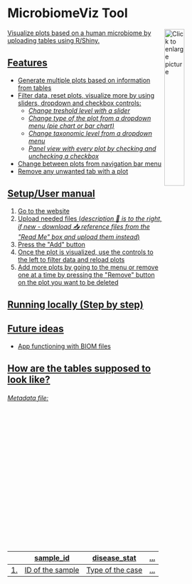 # MicrobiomeViz Tool                                             

<a href="https://drive.google.com/uc?export=view&id=1zETGzCT9MXmVxVBUnbjc2eWJQ5ZDBTPB"><img src="https://drive.google.com/uc?export=view&id=1zETGzCT9MXmVxVBUnbjc2eWJQ5ZDBTPB" style="width: 30%; max-width: 100%; height: auto" title="Click to enlarge picture" align="right" />

Visualize plots based on a human microbiome by uploading tables using R/Shiny.

## Features

- Generate multiple plots based on information from tables
- Filter data, reset plots, visualize more by using sliders, dropdown and checkbox controls: 
  - *Change treshold level with a slider*
  - *Change type of the plot from a dropdown menu (pie chart or bar chart)*
  - *Change taxonomic level from a dropdown menu* 
  - *Panel view with every plot by checking and unchecking a checkbox*
- Change between plots from navigation bar menu
- Remove any unwanted tab with a plot 

## Setup/User manual
1. Go to the website
2. Upload needed files (*description :bookmark_tabs: is to the right, if new - download 📥 reference files from the "Read Me" box and upload them instead*)
3. Press the "Add" button
4. Once the plot is visualized, use the controls to the left to filter data and reload plots 
5. Add more plots by going to the menu or remove one at a time by pressing the "Remove" button on the plot you want to be deleted

## Running locally (Step by step)

## Future ideas
  - App functioning with BIOM files

## How are the tables supposed to look like?
  ###### Metadata file: 
  |  | sample_id | disease_stat | ... |
  | --- | --- | --- | --- |
  | 1. | ID of the sample | Type of the case | ... |
